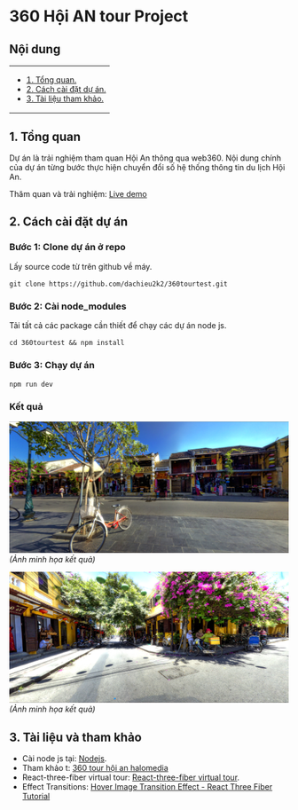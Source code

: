 # 360 Hội AN tour Project

## Nội dung

<table>
      <tr>
        <td valign="top">
          <ul>
            <li><a href="#1-tổng-quan">1. Tổng quan.</a></li>
            <li><a href="#2-cách-cài-đặt-dự-án">2. Cách cài đặt dự án.</a></li>
            <li><a href="#3-tài-liệu-và-tham-khảo">3. Tài liệu tham khảo.</a></li>
          </ul>
        </td>
      </tr>
</table>

## 1. Tổng quan

Dự án là trải nghiệm tham quan Hội An thông qua web360. Nội dung chính của dự án từng bước thực hiện chuyển đổi số hệ thống thông tin du lịch Hội An.

Thăm quan và trải nghiệm: [Live demo](https://360tourtest.vercel.app/)

## 2. Cách cài đặt dự án

### Bước 1: Clone dự án ở repo

Lấy source code từ trên github về máy.

```
git clone https://github.com/dachieu2k2/360tourtest.git
```

### Bước 2: Cài node_modules

Tải tất cả các package cần thiết để chạy các dự án node js.

```
cd 360tourtest && npm install
```

### Bước 3: Chạy dự án

```
npm run dev
```

### Kết quả

![a](./public/cover.PNG)
_(Ảnh minh họa kết quả)_

![a](./public/Capture2.PNG)
_(Ảnh minh họa kết quả)_

## 3. Tài liệu và tham khảo

- Cài node js tại: [Nodejs](https://nodejs.org/en).
- Tham khảo t: [360 tour hội an halomedia](https://www.halomedia.vn/360tours/hoi-an-360-tour)
- React-three-fiber virtual tour: [React-three-fiber virtual tour](https://codesandbox.io/p/sandbox/sky-dome-with-annotations-wbrfs?file=%2Fsrc%2FApp.js).
- Effect Transitions: [Hover Image Transition Effect - React Three Fiber Tutorial](https://www.youtube.com/watch?v=SOF7GBmC6gE)
